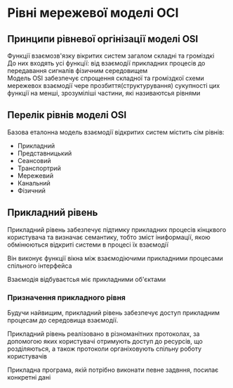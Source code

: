 # Рівні мережевої моделі ОСІ

## Принципи рівневої оргінізації моделі OSI

Функції взаємозв'язку вікритих систем загалом складні та громіздкі  
До них входять усі функції: від взаємодії прикладних процесів до передавання сигналів фізичним середовищем  
Модель OSI забезпечує спрощення складної та громіздкої схеми мережевох взаємодії чере прозбиття(структурування) сукупності цих функції на менші, зрозуміліші частини, які називаютсья рівнями

## Перелік рівнів моделі OSI

Базова еталонна модель взаємодії відкритих систем містить сім рівнів:

- Прикладний
- Представницький
- Сеансовий
- Транспортрий
- Мережевий
- Канальний
- Фізичний

## Прикладний рівень

Прикладний рівень забезпечує підтимку прикладних процесів кінцквого користувача та визначає семантику, тобто зміст іниформації, якою обмінюються відкриті системи в процесі їх взаємодії

Він виконує функції вікна між взаємодіючими прикладними процесами спільного інтерфейса

Взаємодія відбуваєтсья міє прикладними об'єктами

### Призначення прикладного рівня

Будучи найвищим, прикладний рівень забезпечує доступ прикладним процесам до середовища взаємодії.  

Прикладний рівень реалізовано в різноманітних протоколах, за допомогою яких користувачі отримують доступ до ресурсів, що розділяються, а також протоколи органіховують спільну роботу користувачів

Прикладна програма, якій потрібно виконати певне задвння, посилає конкретні дані
